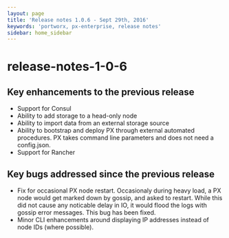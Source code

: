 ```yaml
---
layout: page
title: 'Release notes 1.0.6 - Sept 29th, 2016'
keywords: 'portworx, px-enterprise, release notes'
sidebar: home_sidebar
---
```


# release-notes-1-0-6

## Key enhancements to the previous release

* Support for Consul
* Ability to add storage to a head-only node
* Ability to import data from an external storage source
* Ability to bootstrap and deploy PX through external automated procedures.  PX takes command line parameters and does not need a config.json. 
* Support for Rancher

## Key bugs addressed since the previous release

* Fix for occasional PX node restart.  Occasionaly during heavy load, a PX node would get marked down by gossip, and asked to restart.  While this did not cause any noticable delay in IO, it would flood the logs with gossip error messages.  This bug has been fixed.
* Minor CLI enhancements around displaying IP addresses instead of node IDs \(where possible\).

